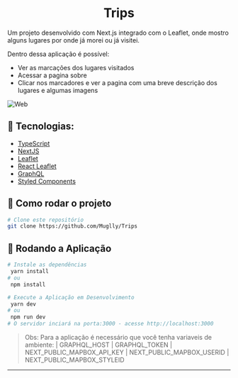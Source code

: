 ﻿# <h1 align="center">Trips</h1>

Um projeto desenvolvido com Next.js integrado com o Leaflet, onde mostro alguns lugares por onde já morei ou já visitei.

Dentro dessa aplicação é possível:

- Ver as marcações dos lugares visitados
- Acessar a pagina sobre
- Clicar nos marcadores e ver a pagina com uma breve descrição dos lugares e algumas imagens

<div style="display:flex; flex-wrap: wrap; gap: 20px;" align='center'>
  <img src="https://my-trips-muglly.vercel.app/img/cover.png" alt='Web' />
</div>

## 🔨 Tecnologias:

- [TypeScript](https://www.typescriptlang.org/)
- [NextJS](https://nextjs.org/)
- [Leaflet](https://leafletjs.com/) 
- [React Leaflet](https://react-leaflet.js.org/)
- [GraphQL](https://graphql.org/)
- [Styled Components](https://styled-components.com/)


## 🚀 Como rodar o projeto

```bash
# Clone este repositório
git clone https://github.com/Muglly/Trips
```

## 🎲 Rodando a Aplicação

```bash
# Instale as dependências
 yarn install 
# ou 
 npm install

# Execute a Aplicação em Desenvolvimento
 yarn dev 
# ou 
 npm run dev
# O servidor inciará na porta:3000 - acesse http://localhost:3000
```
> Obs: Para a aplicação é necessário que você tenha variaveis de ambiente: | GRAPHQL_HOST | GRAPHQL_TOKEN | NEXT_PUBLIC_MAPBOX_API_KEY | NEXT_PUBLIC_MAPBOX_USERID | NEXT_PUBLIC_MAPBOX_STYLEID
<hr>
